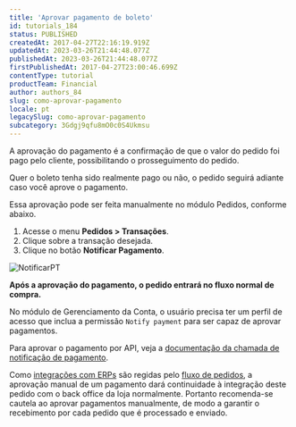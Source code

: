 ```yaml
---
title: 'Aprovar pagamento de boleto'
id: tutorials_184
status: PUBLISHED
createdAt: 2017-04-27T22:16:19.919Z
updatedAt: 2023-03-26T21:44:48.077Z
publishedAt: 2023-03-26T21:44:48.077Z
firstPublishedAt: 2017-04-27T23:00:46.699Z
contentType: tutorial
productTeam: Financial
author: authors_84
slug: como-aprovar-pagamento
locale: pt
legacySlug: como-aprovar-pagamento
subcategory: 3Gdgj9qfu8mO0c0S4Ukmsu
---
```


A aprovação do pagamento é a confirmação de que o valor do pedido foi pago pelo cliente, possibilitando o prosseguimento do pedido. 

Quer o boleto tenha sido realmente pago ou não, o pedido seguirá adiante caso você aprove o pagamento.

Essa aprovação pode ser feita manualmente no módulo Pedidos, conforme abaixo.

1. Acesse o menu **Pedidos > Transações**.
2. Clique sobre a transação desejada.
3. Clique no botão **Notificar Pagamento**.

![NotificarPT](//images.ctfassets.net/alneenqid6w5/6jQnmZtHygY4csKym2kC0e/f48943b3a025d87ab59a724e17188df3/NotificarPT.png)

**Após a aprovação do pagamento, o pedido entrará no fluxo normal de compra.**

<div class="alert alert-info">
No módulo de Gerenciamento da Conta, o usuário precisa ter um perfil de acesso que inclua a permissão <code>Notify payment</code> para ser capaz de aprovar pagamentos.
</div>

Para aprovar o pagamento por API, veja a [documentação da chamada de notificação de pagamento](https://developers.vtex.com/reference/payment#getorder).

<div class="alert alert-warning">
Como <a href="https://developers.vtex.com/vtex-rest-api/docs/erp-integration-guide">integrações com ERPs</a> são regidas pelo <a href="https://help.vtex.com/pt/tutorial/fluxo-e-status-de-pedidos--tutorials_196#">fluxo de pedidos</a>, a aprovação manual de um pagamento dará continuidade à integração deste pedido com o back office da loja normalmente. Portanto recomenda-se cautela ao aprovar pagamentos manualmente, de modo a garantir o recebimento por cada pedido que é processado e enviado.
</div>

